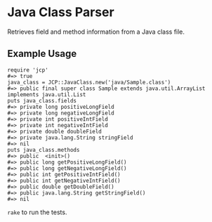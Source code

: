 # Java Class Parser
Retrieves field and method information from a Java class file.

## Example Usage

    require 'jcp'
    #=> true
    java_class = JCP::JavaClass.new('java/Sample.class')
    #=> public final super class Sample extends java.util.ArrayList implements java.util.List
    puts java_class.fields
    #=> private long positiveLongField
    #=> private long negativeLongField
    #=> private int positiveIntField
    #=> private int negativeIntField
    #=> private double doubleField
    #=> private java.lang.String stringField
    #=> nil
    puts java_class.methods
    #=> public  <init>()
    #=> public long getPositiveLongField()
    #=> public long getNegativeLongField()
    #=> public int getPositiveIntField()
    #=> public int getNegativeIntField()
    #=> public double getDoubleField()
    #=> public java.lang.String getStringField()
    #=> nil

`rake` to run the tests.

